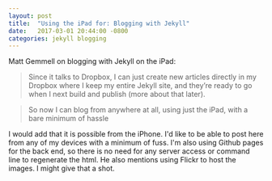 ```yaml
---
layout: post
title:  "Using the iPad for: Blogging with Jekyll"
date:   2017-03-01 20:44:00 -0800
categories: jekyll blogging
---
```


Matt Gemmell on blogging with Jekyll on the iPad:

> Since it talks to Dropbox, I can just create new articles directly in my Dropbox where I keep my entire Jekyll site, and they’re ready to go when I next build and publish (more about that later).

> So now I can blog from anywhere at all, using just the iPad, with a bare minimum of hassle

I would add that it is possible from the iPhone. I'd like to be able to post here from any of my devices with a minimum of fuss. I'm also using Github pages for the back end, so there is no need for any server access or command line to regenerate the html. He also mentions using Flickr to host the images. I might give that a shot.